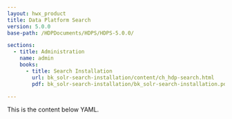 ```yaml
---
layout: hwx_product
title: Data Platform Search
version: 5.0.0
base-path: /HDPDocuments/HDPS/HDPS-5.0.0/

sections:
  - title: Administration
    name: admin
    books:
      - title: Search Installation
        url: bk_solr-search-installation/content/ch_hdp-search.html
        pdf: bk_solr-search-installation/bk_solr-search-installation.pdf

---
```


This is the content below YAML.
